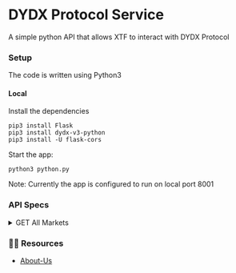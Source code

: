 # DYDX Protocol Service

A simple python API that allows XTF to interact with DYDX Protocol


### Setup

The code is written using Python3

#### Local

Install the dependencies
```
pip3 install Flask
pip3 install dydx-v3-python
pip3 install -U flask-cors
```

Start the app:
```
python3 python.py
```

Note: Currently the app is configured to run on local port 8001

### API Specs

<details>
    <summary>GET All Markets</summary>

Request Type: GET

Request Endpoint: /api/markets

Request Headers: None

Request Body: NA

Response Headers: None

Response Body:
```
[
    {
        "assetResolution": "100000000",
        "baseAsset": "AAVE",
        "baselinePositionSize": "7000",
        "incrementalInitialMarginFraction": "0.02",
        "incrementalPositionSize": "1400",
        "indexPrice": "86.7038",
        "initialMarginFraction": "0.1",
        "maintenanceMarginFraction": "0.05",
        "market": "AAVE-USD",
        "maxPositionSize": "70000",
        "minOrderSize": "0.1",
        "nextFundingAt": "2023-01-17T17:00:00.000Z",
        "nextFundingRate": "-0.0000152058",
        "openInterest": "21708.62",
        "oraclePrice": "86.8400",
        "priceChange24H": "7.073792",
        "quoteAsset": "USD",
        "status": "ONLINE",
        "stepSize": "0.1",
        "syntheticAssetId": "0x414156452d38000000000000000000",
        "tickSize": "0.01",
        "trades24H": "1097",
        "transferMarginFraction": "0.032499",
        "type": "PERPETUAL",
        "volume24H": "14869218.762000"
    }
]
```
</details>

### 👩‍💻 Resources

- [About-Us](https://dydx.exchange/about)